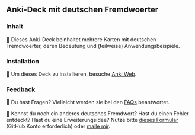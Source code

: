 ## Anki-Deck mit deutschen Fremdwoerter

### Inhalt

:page_with_curl: Dieses Anki-Deck beinhaltet mehrere Karten mit deutschen Fremdwoerter, deren Bedeutung und (teilweise) Anwendungsbeispiele. 

### Installation

:floppy_disk: Um dieses Deck zu installieren, besuche [Anki Web](https://ankiweb.net/shared/info/1913897881).

### Feedback

:thinking: Du hast Fragen? Vielleicht werden sie bei den [FAQs](https://github.com/loelschlaeger/ankidecks#faqs) beantwortet.

:loudspeaker: Kennst du noch ein anderes deutsches Fremdwort? Hast du einen Fehler entdeckt? Hast du eine Erweiterungsidee? Nutze bitte [dieses Formular](https://github.com/loelschlaeger/ankidecks/issues/new?assignees=&labels=Deck&template=deck.md) (GitHub Konto erforderlich) oder [maile mir](mailto:oelschlaeger.lennart@gmail.com?subject=Anki%20Decks). 
